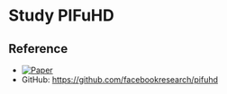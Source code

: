 # Study PIFuHD

## Reference

- [![Paper](https://img.shields.io/badge/arxiv-report-red)](https://arxiv.org/pdf/2004.00452.pdf)
- GitHub: https://github.com/facebookresearch/pifuhd
